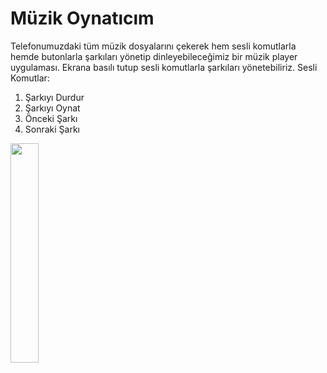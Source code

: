 # Müzik Oynatıcım
Telefonumuzdaki tüm müzik dosyalarını çekerek hem sesli komutlarla hemde butonlarla şarkıları yönetip dinleyebileceğimiz bir müzik player uygulaması. Ekrana basılı tutup sesli komutlarla şarkıları yönetebiliriz.
Sesli Komutlar:
1) Şarkıyı Durdur
2) Şarkıyı Oynat
3) Önceki Şarkı
4) Sonraki Şarkı

<img src="" width=30% height=30%>

